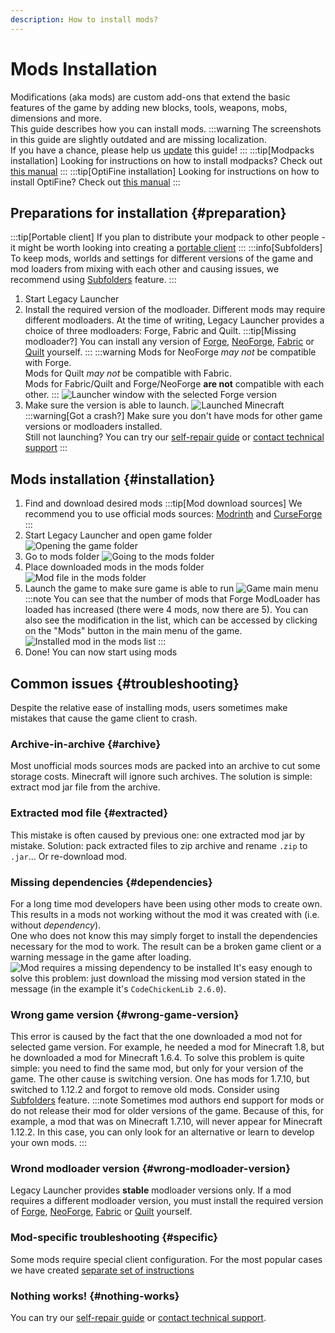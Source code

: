 ```yaml
---
description: How to install mods?
---
```

# Mods Installation
Modifications (aka mods) are custom add-ons that extend the basic features of the game by adding new blocks, tools, weapons, mobs, dimensions and more.  
This guide describes how you can install mods.
:::warning
The screenshots in this guide are slightly outdated and are missing localization.  
If you have a chance, please help us [update](https://github.com/LegacyLauncher/docs/pulls) this guide!
:::
:::tip[Modpacks installation]
Looking for instructions on how to install modpacks? Check out [this manual](./modpacks)
:::
:::tip[OptiFine installation]
Looking for instructions on how to install OptiFine? Check out [this manual](./optifine)
:::

## Preparations for installation {#preparation}
:::tip[Portable client]
If you plan to distribute your modpack to other people - it might be worth looking into creating a [portable client](../launcher/portable)
:::
:::info[Subfolders]
To keep mods, worlds and settings for different versions of the game and mod loaders from mixing with each other and causing issues, we recommend using [Subfolders](../launcher/subfolders) feature.
:::

1. Start Legacy Launcher
2. Install the required version of the modloader. Different mods may require different modloaders. At the time of writing, Legacy Launcher provides a choice of three modloaders: Forge, Fabric and Quilt.
    :::tip[Missing modloader?]
    You can install any version of [Forge](./forge), [NeoForge](./neoforge), [Fabric](./fabric) or [Quilt](./quilt) yourself.
    :::
    :::warning
    Mods for NeoForge *may not* be compatible with Forge.  
    Mods for Quilt *may not* be compatible with Fabric.  
    Mods for Fabric/Quilt and Forge/NeoForge **are not** compatible with each other.
    :::
    ![Launcher window with the selected Forge version](./img/mods_installforge.png)
3. Make sure the version is able to launch.
    ![Launched Minecraft](./img/mods_forgeinstalled.png)
    :::warning[Got a crash?]
    Make sure you don't have mods for other game versions or modloaders installed.  
    Still not launching? You can try our [self-repair guide](../troubleshooting/self-repair) or [contact technical support](../support/game)
    :::

## Mods installation {#installation}
1. Find and download desired mods
    :::tip[Mod download sources]
    We recommend you to use official mods sources: [Modrinth](https://modrinth.com/mods) and [CurseForge](https://www.curseforge.com/minecraft/search?class=mc-mods)
    :::
2. Start Legacy Launcher and open game folder
    ![Opening the game folder](./img/mods_openclientdir.png)
3. Go to mods folder
    ![Going to the mods folder](./img/mods_openedclientdir.png)
4. Place downloaded mods in the mods folder
    ![Mod file in the mods folder](./img/mods_modinmodsfolder.png)
5. Launch the game to make sure game is able to run
    ![Game main menu](./img/mods_modingame.png)
    :::note
    You can see that the number of mods that Forge ModLoader has loaded has increased (there were 4 mods, now there are 5). You can also see the modification in the list, which can be accessed by clicking on the "Mods" button in the main menu of the game.
    ![Installed mod in the mods list](./img/mods_modiningamemodlist.png)
    :::
6. Done! You can now start using mods

## Common issues {#troubleshooting}
Despite the relative ease of installing mods, users sometimes make mistakes that cause the game client to crash.

### Archive-in-archive {#archive}
Most unofficial mods sources mods are packed into an archive to cut some storage costs. Minecraft will ignore such archives. The solution is simple: extract mod jar file from the archive.

### Extracted mod file {#extracted}
This mistake is often caused by previous one: one extracted mod jar by mistake. Solution: pack extracted files to zip archive and rename `.zip` to `.jar`... Or re-download mod.

### Missing dependencies {#dependencies}
For a long time mod developers have been using other mods to create own. This results in a mods not working without the mod it was created with (i.e. without *dependency*).  
One who does not know this may simply forget to install the dependencies necessary for the mod to work. The result can be a broken game client or a warning message in the game after loading.
![Mod requires a missing dependency to be installed](./img/mods_coreismissed.png)
It's easy enough to solve this problem: just download the missing mod version stated in the message (in the example it's `CodeChickenLib 2.6.0`).

### Wrong game version {#wrong-game-version}
This error is caused by the fact that the one downloaded a mod not for selected game version. For example, he needed a mod for Minecraft 1.8, but he downloaded a mod for Minecraft 1.6.4. To solve this problem is quite simple: you need to find the same mod, but only for your version of the game.
The other cause is switching version. One has mods for 1.7.10, but switched to 1.12.2 and forgot to remove old mods. Consider using [Subfolders](../launcher/subfolders) feature.
:::note
Sometimes mod authors end support for mods or do not release their mod for older versions of the game. Because of this, for example, a mod that was on Minecraft 1.7.10, will never appear for Minecraft 1.12.2. In this case, you can only look for an alternative or learn to develop your own mods.
:::

### Wrond modloader version {#wrong-modloader-version}
Legacy Launcher provides **stable** modloader versions only. If a mod requires a different modloader version, you must install the required version of [Forge](./forge), [NeoForge](./neoforge), [Fabric](./fabric) or [Quilt](./quilt) yourself.

### Mod-specific troubleshooting {#specific}
Some mods require special client configuration. For the most popular cases we have created [separate set of instructions](/mod-specific)

### Nothing works! {#nothing-works}
You can try our [self-repair guide](../troubleshooting/self-repair) or [contact technical support](../support/game).